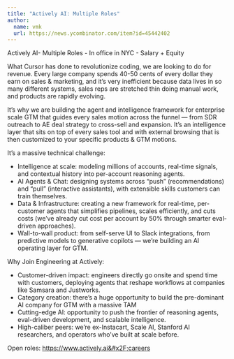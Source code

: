 ```yaml
---
title: "Actively AI: Multiple Roles"
author:
  name: vmk
  url: https://news.ycombinator.com/item?id=45442402
---
```

Actively AI- Multiple Roles - In office in NYC - Salary + Equity

What Cursor has done to revolutionize coding, we are looking to do for revenue. Every large company spends 40-50 cents of every dollar they earn on sales &amp; marketing, and it’s very inefficient because data lives in so many different systems, sales reps are stretched thin doing manual work, and products are rapidly evolving.

It’s why we are building the agent and intelligence framework for enterprise scale GTM that guides every sales motion across the funnel — from SDR outreach to AE deal strategy to cross-sell and expansion. It’s an intelligence layer that sits on top of every sales tool and with external browsing that is then customized to your specific products &amp; GTM motions.

It’s a massive technical challenge:
- Intelligence at scale: modeling millions of accounts, real-time signals, and contextual history into per-account reasoning agents.
- AI Agents &amp; Chat: designing systems across “push” (recommendations) and “pull” (interactive assistants), with extensible skills customers can train themselves.
- Data &amp; Infrastructure: creating a new framework for real-time, per-customer agents that simplifies pipelines, scales efficiently, and cuts costs (we’ve already cut cost per account by 50% through smarter eval-driven approaches).
- Wall-to-wall product: from self-serve UI to Slack integrations, from predictive models to generative copilots — we’re building an AI operating layer for GTM.

Why Join Engineering at Actively:
- Customer-driven impact: engineers directly go onsite and spend time with customers, deploying agents that reshape workflows at companies like Samsara and Justworks.
- Category creation: there’s a huge opportunity to build the pre-dominant AI company for GTM with a massive TAM
- Cutting-edge AI: opportunity to push the frontier of reasoning agents, eval-driven development, and scalable intelligence.
- High-caliber peers: we’re ex-Instacart, Scale AI, Stanford AI researchers, and operators who’ve built at scale before.

Open roles: <a href="https:&#x2F;&#x2F;www.actively.ai&#x2F;careers" rel="nofollow">https:&#x2F;&#x2F;www.actively.ai&#x2F;careers</a>
<JobApplication />
